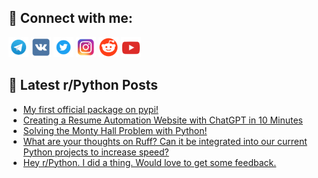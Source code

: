 ## 🔎 Connect with me:
[<img src="https://github.com/bullbesh/bullbesh/blob/main/images/Telegram.png" width="32" height="32" />](https://t.me/bullbesh)
[<img src="https://github.com/bullbesh/bullbesh/blob/main/images/VK.png" width="32" height="32" />](https://vk.com/bullbesh)
[<img src="https://github.com/bullbesh/bullbesh/blob/main/images/Twitter.png" width="32" height="32" />](https://twitter.com/bullbesh1)
[<img src="https://github.com/bullbesh/bullbesh/blob/main/images/Instagram.png" width="32" height="32" />](https://www.instagram.com/bullbesh)
[<img src="https://github.com/bullbesh/bullbesh/blob/main/images/Reddit.png" width="32" height="32" />](https://www.reddit.com/user/bullbesh)
[<img src="https://github.com/bullbesh/bullbesh/blob/main/images/YouTube.png" width="32" height="32" />](https://www.youtube.com/channel/UCtfjRs6uzgq5mfm8S06WTcg)

## 📕 Latest r/Python Posts
<!-- BLOG-POST-LIST:START -->
- [My first official package on pypi!](https://www.reddit.com/r/Python/comments/11jge3v/my_first_official_package_on_pypi/)
- [Creating a Resume Automation Website with ChatGPT in 10 Minutes](https://www.reddit.com/r/Python/comments/11jetxj/creating_a_resume_automation_website_with_chatgpt/)
- [Solving the Monty Hall Problem with Python!](https://www.reddit.com/r/Python/comments/11je2zt/solving_the_monty_hall_problem_with_python/)
- [What are your thoughts on Ruff? Can it be integrated into our current Python projects to increase speed?](https://www.reddit.com/r/Python/comments/11jdyxr/what_are_your_thoughts_on_ruff_can_it_be/)
- [Hey r/Python. I did a thing. Would love to get some feedback.](https://www.reddit.com/r/Python/comments/11jddxn/hey_rpython_i_did_a_thing_would_love_to_get_some/)
<!-- BLOG-POST-LIST:END -->
